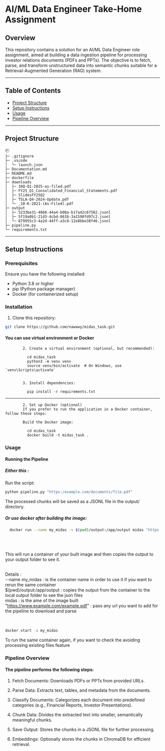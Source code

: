 # AI/ML Data Engineer Take-Home Assignment

## Overview
This repository contains a solution for an AI/ML Data Engineer role assignment, aimed at building a data ingestion pipeline for processing investor relations documents (PDFs and PPTs). The objective is to fetch, parse, and transform unstructured data into semantic chunks suitable for a Retrieval-Augmented Generation (RAG) system.

---

## Table of Contents

- [Project Structure](#project-structure)
- [Setup Instructions](#setup-instructions)
- [Usage](#usage)
- [Pipeline Overview](#pipeline-overview)
---

## Project Structure
```
📦 
├─ .gitignore
├─ .vscode
│  └─ launch.json
├─ Documentation.md
├─ README.md
├─ dockerfile
├─ downloads
│  ├─ 10Q-Q1-2025-as-filed.pdf
│  ├─ FY25_Q1_Consolidated_Financial_Statements.pdf
│  ├─ SlidesFY25Q2
│  ├─ TSLA-Q4-2024-Update.pdf
│  └─ _10-K-2021-(As-Filed).pdf
├─ output
│  ├─ 5233be31-4868-44a4-b08a-b17a42c67582.jsonl
│  ├─ 5f19a0b1-21d3-4cbd-8616-3a1590fd97c2.jsonl
│  └─ 879955c3-4a2d-44ff-a3c8-12e8bbe38f46.jsonl
├─ pipeline.py
└─ requirements.txt
```
---

## Setup Instructions

### Prerequisites
Ensure you have the following installed:

- Python 3.8 or higher
- pip (Python package manager)
- Docker (for containerized setup)

### Installation
1. Clone this repository:

```bash
git clone https://github.com/nawawy/midas_task.git
```
#### You can use virtual environment or Docker
  
            2. Create a virtual environment (optional, but recommended):
                        
              cd midas_task
              python3 -m venv venv
              source venv/bin/activate  # On Windows, use `venv\Scripts\activate`
            
            
            3. Install dependencies:
            
              pip install -r requirements.txt
            
_____________________________
            2. Set up Docker (optional)
            If you prefer to run the application in a Docker container, follow these steps:
            
            Build the Docker image:
            
              cd midas_task
              docker build -t midas_task .
  
### Usage
#### Running the Pipeline
##### Either this :


  Run the script:
  ```bash
  python pipeline.py "https:/example.com/documents/file.pdf"
  ```
  The processed chunks will be saved as a JSONL file in the output/ directory.

  
##### Or use docker after building the image:
  ```bash
    docker run --name my_midas -v $(pwd)/output:/app/output midas "https://www.example.com/example.pdf"
  ```
<br><br>


  This will run a container of your built image and then copies the output to your output folder to see it.<br><br>
  
  Details : <br>
    --name my_midas : is the container name in order to use it if you want to rerun the same container<br>
    $(pwd)/output:/app/output : copies the output from the container to the local output folder to see the json files<br>
    midas : is the ame of the image built<br>
    "https://www.example.com/example.pdf" : pass any url you want to add for the pipeline to download and parse<br><br><br>

  ```bash
  docker start -a my_midas
  ```
  To run the same container again, if you want to check the avoiding processing existing files feature

### Pipeline Overview
#### The pipeline performs the following steps:

1. Fetch Documents: Downloads PDFs or PPTs from provided URLs.

2. Parse Data: Extracts text, tables, and metadata from the documents.

3. Classify Documents: Categorizes each document into predefined categories (e.g., Financial Reports, Investor Presentations).

4. Chunk Data: Divides the extracted text into smaller, semantically meaningful chunks.

5. Save Output: Stores the chunks in a JSONL file for further processing.

6. Embeddings: Optionally stores the chunks in ChromaDB for efficient retrieval.

